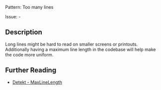 Pattern: Too many lines

Issue: -

## Description

Long lines might be hard to read on smaller screens or printouts. Additionally having a maximum line length in the codebase will help make the code more uniform.

## Further Reading

* [Detekt - MaxLineLength](https://detekt.github.io/detekt/style.html#maxlinelength)